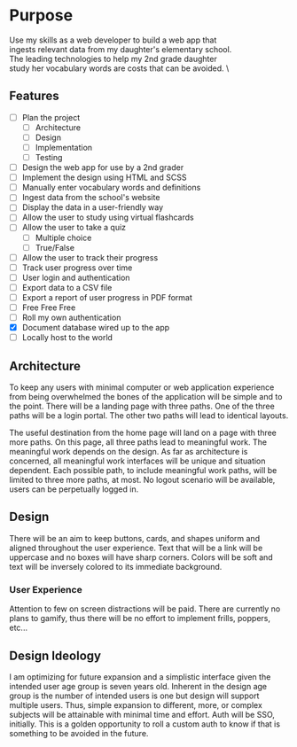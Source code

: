 # Purpose
Use my skills as a web developer to build a web app that\
ingests relevant data from my daughter's elementary school.\
The leading technologies to help my 2nd grade daughter \
study her vocabulary words are costs that can be avoided. \

## Features
- [ ] Plan the project
  - [ ] Architecture
  - [ ] Design
  - [ ] Implementation
  - [ ] Testing
- [ ] Design the web app for use by a 2nd grader
- [ ] Implement the design using HTML and SCSS
- [ ] Manually enter vocabulary words and definitions
- [ ] Ingest data from the school's website
- [ ] Display the data in a user-friendly way
- [ ] Allow the user to study using virtual flashcards
- [ ] Allow the user to take a quiz
  - [ ] Multiple choice
  - [ ] True/False
- [ ] Allow the user to track their progress
- [ ] Track user progress over time
- [ ] User login and authentication
- [ ] Export data to a CSV file
- [ ] Export a report of user progress in PDF format
- [ ] Free Free Free
- [ ] Roll my own authentication
- [X] Document database wired up to the app
- [ ] Locally host to the world

## Architecture
To keep any users with minimal computer or web application experience from being overwhelmed the bones of the application will be simple and to the point. There will be a landing page with three paths.  One of the three paths will be a login portal.  The other two paths will lead to identical layouts.

The useful destination from the home page will land on a page with three more paths.  On this page, all three paths lead to meaningful work. The meaningful work depends on the design.  As far as architecture is concerned, all meaningful work interfaces will be unique and situation dependent. Each possible path, to include meaningful work paths, will be limited to three more paths, at most. No logout scenario will be available, users can be perpetually logged in.

## Design
There will be an aim to keep buttons, cards, and shapes uniform and aligned throughout the user experience. Text that will be a link will be uppercase and no boxes will have sharp corners.  Colors will be soft and text will be inversely colored to its immediate background. 

### User Experience
Attention to few on screen distractions will be paid.  There are currently no plans to gamify, thus there will be no effort to implement frills, poppers, etc... 

## Design Ideology
I am optimizing for future expansion and a simplistic interface given the intended user age group is seven years old.  Inherent in the design age group is the number of intended users is one but design will support multiple users.  Thus, simple expansion to different, more, or complex subjects will be attainable with minimal time and effort.  Auth will be SSO, initially.  This is a golden opportunity to roll a custom auth to know if that is something to be avoided in the future.
